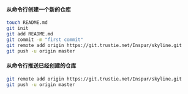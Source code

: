 #### 从命令行创建一个新的仓库

```bash
touch README.md
git init
git add README.md
git commit -m "first commit"
git remote add origin https://git.trustie.net/Inspur/skyline.git
git push -u origin master

```

#### 从命令行推送已经创建的仓库

```bash
git remote add origin https://git.trustie.net/Inspur/skyline.git
git push -u origin master

```

